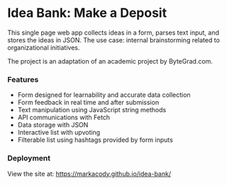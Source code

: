 # Idea Bank: Make a Deposit

This single page web app collects ideas in a form, parses text input, and stores the ideas in JSON. The use case: internal brainstorming related to organizational initiatives.

The project is an adaptation of an academic project by ByteGrad.com.

### Features

- Form designed for learnability and accurate data collection
- Form feedback in real time and after submission
- Text manipulation using JavaScript string methods
- API communications with Fetch
- Data storage with JSON
- Interactive list with upvoting
- Filterable list using hashtags provided by form inputs

### Deployment

View the site at: https://markacody.github.io/idea-bank/
